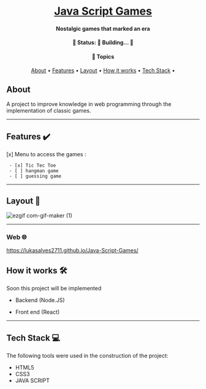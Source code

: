 


##

<h1 align="center">
    <a href="#"> Java Script Games </a>
</h1>

<h4 align="center">
    Nostalgic games that marked an era
</h4>

<h4 align="center"> 
	🚧   Status: 🚀 Building...  🚧
</h4>

<h4 align="center">
    🏁 Topics
</h4> 

<p align="center">
 <a href="#about">About</a> •
 <a href="#features">Features</a> •
 <a href="#layout">Layout</a> •
 <a href="#how-it-works">How it works</a> • 
 <a href="#tech-stack">Tech Stack</a> • 
 

</p>


## About

A project to improve knowledge in web programming through the implementation of classic games.

---

## Features  ✔️


 [x] Menu to access the games :

     - [x] Tic Tec Toe
     - [ ] hangman game
     - [ ] guessing game
     
---


## Layout  🎨

![ezgif com-gif-maker (1)](https://user-images.githubusercontent.com/79018137/150987829-45ed6bf5-92a2-4de2-9107-f8241dc81595.gif)


---


### Web  🌐


https://lukasalves2711.github.io/Java-Script-Games/



## How it works  🛠️

Soon this project will be implemented

* Backend (Node.JS)

* Front end (React)


---

## Tech Stack  💻

The following tools were used in the construction of the project:



-   HTML5
-   CSS3
-   JAVA SCRIPT
